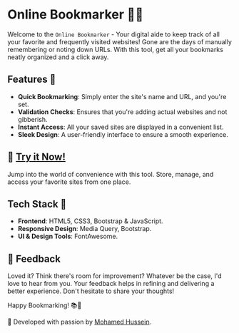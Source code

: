 # Online Bookmarker 📌🌐

Welcome to the `Online Bookmarker` - Your digital aide to keep track of all your favorite and frequently visited websites! Gone are the days of manually remembering or noting down URLs. With this tool, get all your bookmarks neatly organized and a click away.

## Features 🌟

- **Quick Bookmarking**: Simply enter the site's name and URL, and you're set.
- **Validation Checks**: Ensures that you're adding actual websites and not gibberish. 
- **Instant Access**: All your saved sites are displayed in a convenient list.
- **Sleek Design**: A user-friendly interface to ensure a smooth experience.

## 🚀 [Try it Now!](https://mohamed-huss.github.io/My-Bookmark/)

Jump into the world of convenience with this tool. Store, manage, and access your favorite sites from one place.

## Tech Stack 🔧

- **Frontend**: HTML5, CSS3, Bootstrap & JavaScript.
- **Responsive Design**: Media Query, Bootstrap.
- **UI & Design Tools**: FontAwesome.


## 💌 Feedback

Loved it? Think there's room for improvement? Whatever be the case, I'd love to hear from you. Your feedback helps in refining and delivering a better experience. Don't hesitate to share your thoughts!

Happy Bookmarking! 📚🔖

🚀 Developed with passion by [Mohamed Hussein](https://github.com/Mohamed-Huss). 
